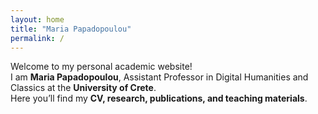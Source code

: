 ```yaml
---
layout: home
title: "Maria Papadopoulou"
permalink: /
---
```


Welcome to my personal academic website!  
I am **Maria Papadopoulou**, Assistant Professor in Digital Humanities and Classics at the **University of Crete**.  
Here you’ll find my **CV, research, publications, and teaching materials**.

